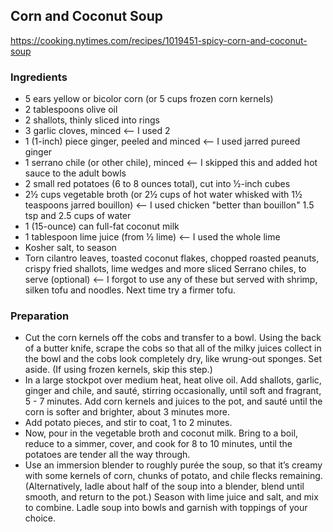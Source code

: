 ## Corn and Coconut Soup

<https://cooking.nytimes.com/recipes/1019451-spicy-corn-and-coconut-soup>

### Ingredients
- 5 ears yellow or bicolor corn (or 5 cups frozen corn kernels)
- 2 tablespoons olive oil
- 2 shallots, thinly sliced into rings
- 3 garlic cloves, minced <-- I used 2
- 1 (1-inch) piece ginger, peeled and minced <-- I used jarred pureed ginger
- 1 serrano chile (or other chile), minced <-- I skipped this and added hot sauce to the adult bowls
- 2 small red potatoes (6 to 8 ounces total), cut into ½-inch cubes
- 2½ cups vegetable broth (or 2½ cups of hot water whisked with 1½ teaspoons jarred bouillon) <-- I used chicken "better than bouillon" 1.5 tsp and 2.5 cups of water
- 1 (15-ounce) can full-fat coconut milk
- 1 tablespoon lime juice (from ½ lime) <-- I used the whole lime
- Kosher salt, to season
- Torn cilantro leaves, toasted coconut flakes, chopped roasted peanuts, crispy fried shallots, lime wedges and more sliced Serrano chiles, to serve (optional) <-- I forgot to use any of these but served with shrimp, silken tofu and noodles. Next time try a firmer tofu.

### Preparation
- Cut the corn kernels off the cobs and transfer to a bowl. Using the back of a butter knife, scrape the cobs so that all of the milky juices collect in the bowl and the cobs look completely dry, like wrung-out sponges. Set aside. (If using frozen kernels, skip this step.)
- In a large stockpot over medium heat, heat olive oil. Add shallots, garlic, ginger and chile, and sauté, stirring occasionally, until soft and fragrant, 5 - 7 minutes. Add corn kernels and juices to the pot, and sauté until the corn is softer and brighter, about 3 minutes more.
- Add potato pieces, and stir to coat, 1 to 2 minutes.
- Now, pour in the vegetable broth and coconut milk. Bring to a boil, reduce to a simmer, cover, and cook for 8 to 10 minutes, until the potatoes are tender all the way through.
- Use an immersion blender to roughly purée the soup, so that it’s creamy with some kernels of corn, chunks of potato, and chile flecks remaining. (Alternatively, ladle about half of the soup into a blender, blend until smooth, and return to the pot.) Season with lime juice and salt, and mix to combine. Ladle soup into bowls and garnish with toppings of your choice.
